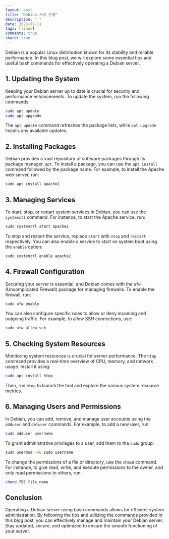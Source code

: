 ```yaml
---
layout: post
title: "Debian 서버 운영"
description: " "
date: 2023-09-11
tags: [linux]
comments: true
share: true
---
```


Debian is a popular Linux distribution known for its stability and reliable performance. In this blog post, we will explore some essential tips and useful bash commands for effectively operating a Debian server.

## 1. Updating the System

Keeping your Debian server up to date is crucial for security and performance enhancements. To update the system, run the following commands:

```bash
sudo apt update
sudo apt upgrade
```

The `apt update` command refreshes the package lists, while `apt upgrade` installs any available updates.

## 2. Installing Packages

Debian provides a vast repository of software packages through its package manager, `apt`. To install a package, you can use the `apt install` command followed by the package name. For example, to install the Apache web server, run:

```bash
sudo apt install apache2
```

## 3. Managing Services

To start, stop, or restart system services in Debian, you can use the `systemctl` command. For instance, to start the Apache service, run:

```bash
sudo systemctl start apache2
```

To stop and restart the service, replace `start` with `stop` and `restart` respectively. You can also enable a service to start on system boot using the `enable` option:

```bash
sudo systemctl enable apache2
```

## 4. Firewall Configuration

Securing your server is essential, and Debian comes with the `ufw` (Uncomplicated Firewall) package for managing firewalls. To enable the firewall, run:

```bash
sudo ufw enable
```

You can also configure specific rules to allow or deny incoming and outgoing traffic. For example, to allow SSH connections, use:

```bash
sudo ufw allow ssh
```

## 5. Checking System Resources

Monitoring system resources is crucial for server performance. The `htop` command provides a real-time overview of CPU, memory, and network usage. Install it using:

```bash
sudo apt install htop
```

Then, run `htop` to launch the tool and explore the various system resource metrics.

## 6. Managing Users and Permissions

In Debian, you can add, remove, and manage user accounts using the `adduser` and `deluser` commands. For example, to add a new user, run:

```bash
sudo adduser username
```

To grant administrative privileges to a user, add them to the `sudo` group:

```bash
sudo usermod -aG sudo username
```

To change the permissions of a file or directory, use the `chmod` command. For instance, to give read, write, and execute permissions to the owner, and only read permissions to others, run:

```bash
chmod 755 file_name
```

## Conclusion

Operating a Debian server using bash commands allows for efficient system administration. By following the tips and utilizing the commands provided in this blog post, you can effectively manage and maintain your Debian server. Stay updated, secure, and optimized to ensure the smooth functioning of your server.